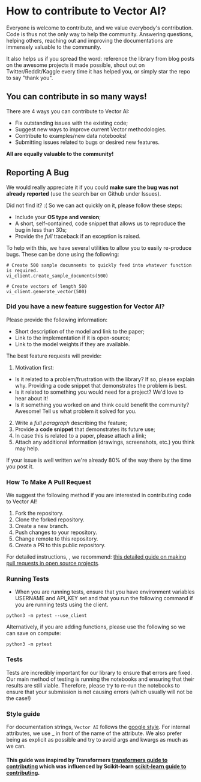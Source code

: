 # How to contribute to Vector AI?

Everyone is welcome to contribute, and we value everybody's contribution. Code
is thus not the only way to help the community. Answering questions, helping
others, reaching out and improving the documentations are immensely valuable to
the community.

It also helps us if you spread the word: reference the library from blog posts
on the awesome projects it made possible, shout out on Twitter/Reddit/Kaggle 
every time it has helped you, or simply star the repo to say "thank you".

## You can contribute in so many ways!

There are 4 ways you can contribute to Vector AI:
* Fix outstanding issues with the existing code;
* Suggest new ways to improve current Vector methodologies.
* Contribute to examples/new data notebooks!
* Submitting issues related to bugs or desired new features.

**All are equally valuable to the community!**

## Reporting A Bug

We would really appreciate it if you could **make sure the bug was not
already reported** (use the search bar on Github under Issues).

Did not find it? :( So we can act quickly on it, please follow these steps:

* Include your **OS type and version**;
* A short, self-contained, code snippet that allows us to reproduce the bug in
  less than 30s;
* Provide the *full* traceback if an exception is raised.

To help with this, we have several utilities to allow you to easily re-produce bugs. 
These can be done using the following:

```
# Create 500 sample documnents to quickly feed into whatever function is required.
vi_client.create_sample_documents(500)

# Create vectors of length 500
vi_client.generate_vector(500)

```

### Did you have a new feature suggestion for Vector AI?

Please provide the following information:

* Short description of the model and link to the paper;
* Link to the implementation if it is open-source;
* Link to the model weights if they are available.

The best feature requests will provide:

1. Motivation first:
  * Is it related to a problem/frustration with the library? If so, please explain
    why. Providing a code snippet that demonstrates the problem is best.
  * Is it related to something you would need for a project? We'd love to hear
    about it!
  * Is it something you worked on and think could benefit the community?
    Awesome! Tell us what problem it solved for you.
2. Write a *full paragraph* describing the feature;
3. Provide a **code snippet** that demonstrates its future use;
4. In case this is related to a paper, please attach a link;
5. Attach any additional information (drawings, screenshots, etc.) you think may help.

If your issue is well written we're already 80% of the way there by the time you
post it.

### How To Make A Pull Request

We suggest the following method if you are interested in contributing code to Vector AI!

1. Fork the repository. 
2. Clone the forked repository. 
3. Create a new branch. 
4. Push changes to your repository. 
5. Change remote to this repository.
6. Create a PR to this public repository. 

For detailed instructions, , we recommend: [this detailed guide on making pull requests in open source projects](https://opensource.com/article/19/7/create-pull-request-github).

### Running Tests

- When you are running tests, ensure that you have environment variables USERNAME and API_KEY set and that you run the following command if you are running tests using the client. 

```
python3 -m pytest --use_client
```

Alternatively, if you are adding functions, please use the following so we can save on compute: 
```
python3 -m pytest
```

### Tests

Tests are incredibly important for our library to ensure that errors are fixed.
Our main method of testing is running the notebooks and ensuring that their results are still viable. Therefore, please
try to re-run the notebooks to ensure that your submission is not causing errors (which usually will not be the case!)


### Style guide

For documentation strings, `Vector AI` follows the [google style](https://google.github.io/styleguide/pyguide.html).
For internal attributes, we use _ in front of the name of the attribute. 
We also prefer being as explicit as possible and try to avoid args and kwargs as much as we can.


#### This guide was inspired by Transformers [transformers guide to contributing](https://github.com/huggingface/transformers/blob/master/CONTRIBUTING.md) which was influenced by Scikit-learn [scikit-learn guide to contributing](https://github.com/scikit-learn/scikit-learn/blob/master/CONTRIBUTING.md).
